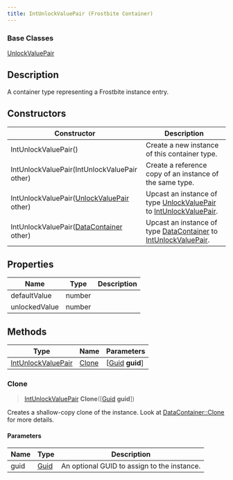 ```yaml
---
title: IntUnlockValuePair (Frostbite Container)
---
```

### Base Classes

[UnlockValuePair](UnlockValuePair)

## Description

A container type representing a Frostbite instance entry.

## Constructors

| Constructor                                                                   | Description                                                                                                                 |
| ----------------------------------------------------------------------------- | --------------------------------------------------------------------------------------------------------------------------- |
| IntUnlockValuePair()                                                          | Create a new instance of this container type.                                                                               |
| IntUnlockValuePair(IntUnlockValuePair other)                                  | Create a reference copy of an instance of the same type.                                                                    |
| IntUnlockValuePair([UnlockValuePair](UnlockValuePair) other)                  | Upcast an instance of type [UnlockValuePair](UnlockValuePair) to [IntUnlockValuePair](IntUnlockValuePair).                  |
| IntUnlockValuePair([DataContainer](/vext/ref/cls/shr/datacontainer) other) | Upcast an instance of type [DataContainer](/vext/ref/cls/shr/datacontainer) to [IntUnlockValuePair](IntUnlockValuePair). |

## Properties

| Name          | Type   | Description |
| ------------- | ------ | ----------- |
| defaultValue  | number |             |
| unlockedValue | number |             |

## Methods

| Type                                     | Name            | Parameters                                     |
| ---------------------------------------- | --------------- | ---------------------------------------------- |
| [IntUnlockValuePair](IntUnlockValuePair) | [Clone](#clone) | \[[Guid](/vext/ref/cls/shr/guid) **guid**\] |

### Clone

> [IntUnlockValuePair](IntUnlockValuePair) **Clone**(\[[Guid](/vext/ref/cls/shr/guid) **guid**\])

Creates a shallow-copy clone of the instance. Look at [DataContainer::Clone](/vext/ref/cls/shr/datacontainer#clone) for more details.

#### Parameters

| Name | Type         | Description                                 |
| ---- | ------------ | ------------------------------------------- |
| guid | [Guid](Guid) | An optional GUID to assign to the instance. |
